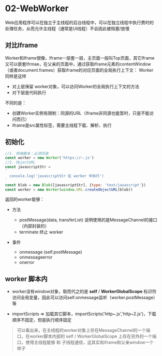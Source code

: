 # 02-WebWorker
Web应用程序可以在独立于主线程的后台线程中，可以在独立线程中执行费时的处理任务，从而允许主线程（通常是UI线程）不会因此被阻塞/放慢


## 对比Iframe
Worker和Iframe很像，Iframe一层套一层，主页面一般叫Top页面，其它Iframe又可以嵌套Ifrmae，在父亲的页面中，通过获取iframe元素的contentWindow（或者document.frames）获取iframe的对应页面的全局执行上下文：
Worker同样是这样
- 对上层保留 worker对象，可以访问Worker的全局执行上下文的方法
- 对下层是代码执行

不同的是：
- 创建Worker实例有限制：同源的URL（Iframe非同源也能暂时，只是不能访问而已）
- iframe是src属性标签，需要主线程下载、解析、执行
## 初始化
```javascript
//1. 网络脚本：必须同源 
const worker = new Worker('https://~.js')
//2. ObjectURL
const javascriptStr = 
`
  console.log('javascriptStr 在 worker 中执行')
`
const blob = new Blob([javascriptStr], {type: 'text/javascript'})
const worker = new Worker(window.URL.createObjectURL(blob))
```
返回的worker能够：
- 方法
  - postMessage(data, transferList) 说明使用的是MessageChannel的接口（内部封装的）
  - terminate 终止 worker

- 事件
  - onmessage (self.postMessage)
  - onmessageerror
  - onerror

## worker 脚本内
- worker没有window对象，取而代之的是 **self** / **WorkerGlobalScope** 标识符 访问全局变量，因此可以访问self.onmessage监听（worker.postMessage）等


- importScripts => 加载其它脚本，importScripts('http~.js','http~2.js')，下载顺序不固定，但是执行顺序固定


> 可以看出来，在主线程的worker对象上存在MessageChannel的一个端口，在worker脚本内部的 self / WorkerGlobalScope 上存在另外的一个端口，使得主线程能够 和 子线程通信，这其实和iframe和父亲window一个样子